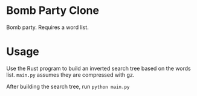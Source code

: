 # Bomb Party Clone

Bomb party. Requires a word list.

# Usage
Use the Rust program to build an inverted search tree based on the words list.
`main.py` assumes they are compressed with gz.

After building the search tree, run `python main.py`

